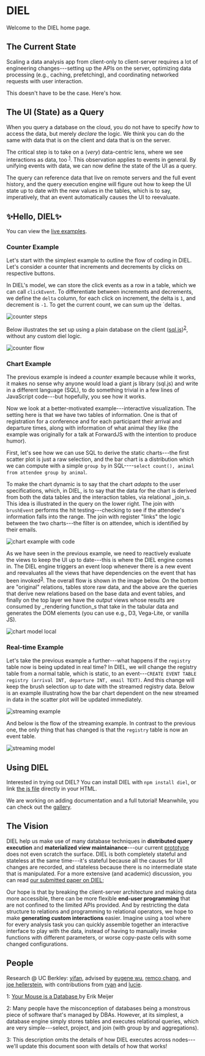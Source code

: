 # DIEL

Welcome to the DIEL home page.

## The Current State

Scaling a data analysis app from client-only to client-server requires a lot of engineering changes---setting up the APIs on the server, optimizing data processing (e.g., caching, prefetching), and coordinating networked requests with user interaction.

This doesn't have to be the case. Here's how.

## The UI (State) as a Query

When you query a database on the cloud, you do not have to specify _how_ to access the data, but merely _declare_ the logic. We think you can do the same with data that is on the client and data that is on the server.  

The critical step is to take on a (_very_) data-centric lens, where we see interactions as data, too <sup>[1](#meijer)</sup>. This observation applies to events in general. By unifying events with data, we can now define the state of the UI as a query.

The query can reference data that live on remote servers and the full event history, and the query execution engine will figure out how to keep the UI state up to date with the new values in the tables, which is to say, imperatively, that an event automatically causes the UI to reevaluate.

## :sparkles:Hello, DIEL:sparkles:

You can view the [live examples](https://logical-interactions.github.io/diel-gallery/).

### Counter Example

Let's start with the simplest example to outline the flow of coding in DIEL.  Let's consider a counter that increments and decrements by clicks on respective buttons.

In DIEL's model, we can store the click events as a row in a table, which we can call `clickEvent`. To differentiate between increments and decrements, we define the `delta` column, for each click on increment, the delta is `1`, and decrement is `-1`. To get the current count, we can sum up the `deltas.

![counter steps](https://i.ibb.co/8DBm4JJ/counter-steps.png)

Below illustrates the set up using a plain database on the client ([sql.js](https://github.com/kripken/sql.js/))<sup>[2](#clientdb)</sup>, without any custom diel logic.

![counter flow](https://i.ibb.co/4ZRt2nj/counter-flow.png)

### Chart Example

The previous example is indeed a _counter_ example because while it works, it makes no sense why anyone would load a giant js library (sql.js) and write in a different language (SQL), to do something trivial in a few lines of JavaScript code---but hopefully, you see how it works.

Now we look at a better-motivated example---interactive visualization.  The setting here is that we have two tables of information.  One is that of registration for a conference and for each participant their arrival and departure times, along with information of what animal they like (the example was originally for a talk at ForwardJS with the intention to produce humor).

First, let's see how we can use SQL to derive the static charts---the first scatter plot is just a raw selection, and the bar chart is a distribution which we can compute with a simple `group by` in SQL----`select count(), animal from attendee group by animal`.

To make the chart dynamic is to say that the chart _adapts_ to the user specifications, which, in DIEL, is to say that the data for the chart is derived from both the data tables and the interaction tables, via relational _join_s.  This idea is illustrated in the query on the lower right.  The join with `brushEvent` performs the hit testing---checking to see if the attendee's information falls into the range.  The join with register "links" the logic between the two charts---the filter is on attendee, which is identified by their emails.

![chart example with code](https://i.ibb.co/R07zQtH/chart-example.png)

As we have seen in the previous example, we need to reactively evaluate the views to keep the UI up to date---this is where the DIEL engine comes in. The DIEL engine triggers an event loop whenever there is a new event and reevaluates all the views that have dependencies on the event that has been invoked<sup>[3](#remote)</sup>. The overall flow is shown in the image below.  On the bottom are "original" relations, tables store raw data, and the above are the queries that derive new relations based on the base data and event tables, and finally on the top layer we have the _output_ views whose results are consumed by _rendering function_s that take in the tabular data and generates the DOM elements (you can use e.g., D3, Vega-Lite, or vanilla JS).

![chart model local](https://i.ibb.co/z2NGYV1/model.png)

### Real-time Example

Let's take the previous example a further---what happens if the `registry` table now is being updated in real time? In DIEL, we will change the registry table from a normal table, which is static, to an event---`CREATE EVENT TABLE registry (arrival INT, departure INT, email TEXT)`.  And this change will keep the brush selection up to date with the streamed registry data. Below is an example illustrating how the bar chart dependent on the new streamed in data in the scatter plot will be updated immediately.

![streaming example](https://i.ibb.co/SmLsFZP/streaming-example.png)

And below is the flow of the streaming example. In contrast to the previous one, the only thing that has changed is that the `registry` table is now an event table.

![streaming model](https://i.ibb.co/5Mmb7q3/streaming-flow.png)

## Using DIEL

Interested in trying out DIEL? You can install DIEL with `npm install diel`, or link [the js file](https://www.jsdelivr.com/package/npm/diel) directly in your HTML.

We are working on adding documentation and a full tutorial! Meanwhile, you can check out the [gallery](https://logical-interactions.github.io/diel-gallery/).

## The Vision

DIEL help us make use of many database techniques in **distributed query execution** and **materialized view maintainance**---our current [prototype](https://github.com/logical-interactions/diel) does not even scratch the surface.  DIEL is both completely stateful and stateless at the same time---it's stateful because all the causes for UI changes are recorded, and stateless because there is no intermediate state that is manipulated. For a more extensive (and academic) discussion, you can read [our submitted paper on DIEL](https://www.dropbox.com/s/777bah44ca7x2lu/diel_infovis_2019.pdf?dl=0);

Our hope is that by breaking the client-server architecture and making data more accessible, there can be more flexible **end-user programming** that are not confined to the limited APIs provided. And by restricting the data structure to relations and programming to relational operators, we hope to make **generating custom interactions** easier. Imagine using a tool where for every analysis task you can quickly assemble together an interactive interface to play with the data, instead of having to manually invoke functions with different parameters, or worse copy-paste cells with some changed configurations.

## People

Research @ UC Berkley: [yifan](http://twitter.com/yifanwu), advised by [eugene wu](http://www.cs.columbia.edu/~ewu/), [remco chang](http://www.cs.tufts.edu/~remco/), and [joe hellerstein](http://db.cs.berkeley.edu/jmh/), with contributions from [ryan](http://github.com/rmpurp) and [lucie](http://github.com/dkqntiqn).

<a name="meijer">1</a>: [Your Mouse is a Database
](https://queue.acm.org/detail.cfm?id=2169076) by Erik Meijer

<a name="clientdb">2</a>: Many people have the misconception of databases being a monstrous piece of software that's managed by DBAs. However, at its simplest, a database engine simply stores tables and executes relational queries, which are very simple---select, project, and join (with group by and aggregations).

<a name="remote">3</a>: This description omits the details of how DIEL executes across nodes---we'll update this document soon with details of how that works!